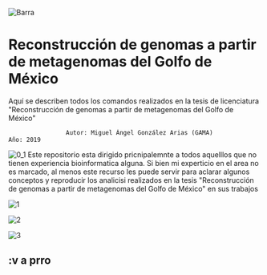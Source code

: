 ![Barra](https://user-images.githubusercontent.com/51969194/68169367-74d35c80-ff31-11e9-87e3-6dd06aa1737d.png)

# Reconstrucción de genomas a partir de metagenomas del Golfo de México
Aquí se describen todos los comandos realizados en la tesis de licenciatura "Reconstrucción de genomas a partir de metagenomas del Golfo de México"

                    Autor: Miguel Ángel González Arias (GAMA)                                 Año: 2019
                    
                    
![0_1](https://user-images.githubusercontent.com/51969194/68175336-7e1af400-ff46-11e9-9d40-f3f6bf402ca3.png)
Este repositorio esta dirigido pricnipalemnte a todos aquelllos que no tienen experiencia bioinformatica alguna. Si bien mi experticio en el area no es marcado, al menos este recurso les puede servir para aclarar algunos conceptos y reproducir los analicisi realizados en la tesis "Reconstrucción de genomas a partir de metagenomas del Golfo de México" en sus trabajos




![1](https://user-images.githubusercontent.com/51969194/68170108-1b206180-ff34-11e9-8f7d-0fe1dc27301f.png)

![2](https://user-images.githubusercontent.com/51969194/68170109-1b206180-ff34-11e9-8b28-9d6ae64a2951.png)

![3](https://user-images.githubusercontent.com/51969194/68170106-1a87cb00-ff34-11e9-8cc8-003459b94f6f.png)

## :v a prro 


